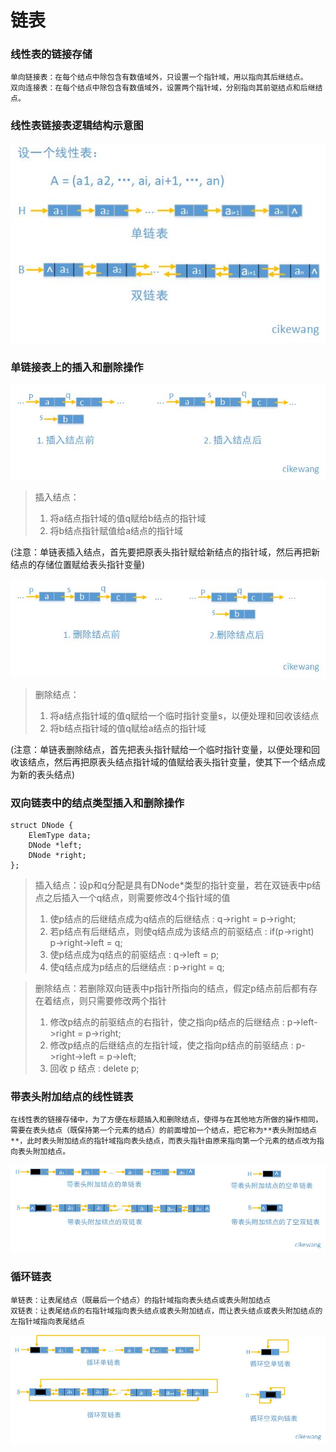 # 链表

### 线性表的链接存储
	单向链接表：在每个结点中除包含有数值域外，只设置一个指针域，用以指向其后继结点。
	双向连接表：在每个结点中除包含有数值域外，设置两个指针域，分别指向其前驱结点和后继结点。
	
### 线性表链接表逻辑结构示意图
![线性表逻辑结构示意图](https://github.com/cikewang/DataStruct/blob/master/Z_Images/02_linked.jpg)


### 单链接表上的插入和删除操作
![单链接表上的插入](https://github.com/cikewang/DataStruct/blob/master/Z_Images/02_linked_add.jpg)
>插入结点：
>1. 将a结点指针域的值q赋给b结点的指针域
>2. 将b结点指针赋值给a结点的指针域

(注意：单链表插入结点，首先要把原表头指针赋给新结点的指针域，然后再把新结点的存储位置赋给表头指针变量)

![单链接表上的删除](https://github.com/cikewang/DataStruct/blob/master/Z_Images/02_linked_delete.jpg)
>删除结点：
>1. 将a结点指针域的值q赋给一个临时指针变量s，以便处理和回收该结点
>2. 将b结点指针域的值q赋给a结点的指针域

(注意：单链表删除结点，首先把表头指针赋给一个临时指针变量，以便处理和回收该结点，然后再把原表头结点指针域的值赋给表头指针变量，使其下一个结点成为新的表头结点)


### 双向链表中的结点类型插入和删除操作
~~~
struct DNode {
	ElemType data;
	DNode *left;
	DNode *right;
};
~~~
>插入结点：设p和q分配是具有DNode*类型的指针变量，若在双链表中p结点之后插入一个q结点，则需要修改4个指针域的值
>1. 使p结点的后继结点成为q结点的后继结点 : q->right = p->right; 
>2. 若p结点有后继结点，则使q结点成为该结点的前驱结点 : 	if(p->right) p->right->left = q;
>3. 使p结点成为q结点的前驱结点 : q->left = p;
>4. 使q结点成为p结点的后继结点 : p->right = q;
	
	
>删除结点：若删除双向链表中p指针所指向的结点，假定p结点前后都有存在着结点，则只需要修改两个指针
>1. 修改p结点的前驱结点的右指针，使之指向p结点的后继结点 : p->left->right = p->right;
>2. 修改p结点的后继结点的左指针域，使之指向p结点的前驱结点 : p->right->left = p->left;
>3. 回收 p 结点 : delete p;
	
	
### 带表头附加结点的线性链表
	在线性表的链接存储中，为了方便在标题插入和删除结点，使得与在其他地方所做的操作相同，需要在表头结点（既保持第一个元素的结点）的前面增加一个结点，把它称为**表头附加结点**，此时表头附加结点的指针域指向表头结点，而表头指针由原来指向第一个元素的结点改为指向表头附加结点。
![带表头附加结点的线性链表](https://github.com/cikewang/DataStruct/blob/master/Z_Images/02_linked_header.jpg)	
	

### 循环链表
	单链表：让表尾结点（既最后一个结点）的指针域指向表头结点或表头附加结点
	双链表：让表尾结点的右指针域指向表头结点或表头附加结点，而让表头结点或表头附加结点的左指针域指向表尾结点
![循环链表](https://github.com/cikewang/DataStruct/blob/master/Z_Images/02_linked_circulation.jpg)		
	

	
	
	
	
	
	
	